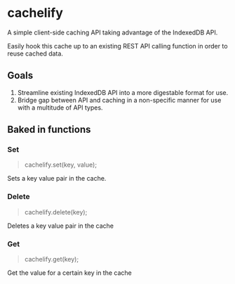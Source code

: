 # cachelify
A simple client-side caching API taking advantage of the IndexedDB API.

Easily hook this cache up to an existing REST API calling function in order to reuse cached data.

## Goals

1. Streamline existing IndexedDB API into a more digestable format for use.
2. Bridge gap between API and caching in a non-specific manner for use with a multitude of API types.

## Baked in functions

### Set

> cachelify.set(key, value);

Sets a key value pair in the cache.

### Delete

> cachelify.delete(key);

Deletes a key value pair in the cache

### Get

> cachelify.get(key);

Get the value for a certain key in the cache
